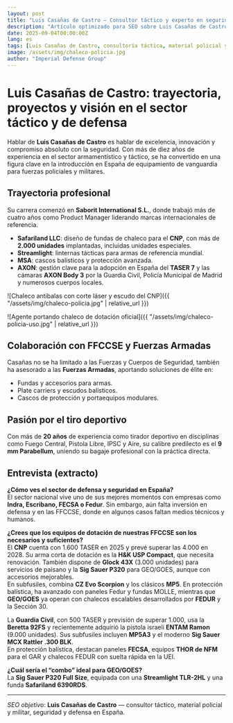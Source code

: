 ```yaml
---
layout: post
title: "Luis Casañas de Castro — Consultor táctico y experto en seguridad y defensa"
description: "Artículo optimizado para SEO sobre Luis Casañas de Castro: trayectoria, proyectos y visión en el sector policial y militar en España."
date: 2025-09-04T00:00:00Z
lang: es
tags: [Luis Casañas de Castro, consultoría táctica, material policial y militar, Product Manager, seguridad]
image: /assets/img/chaleco-policia.jpg
author: "Imperial Defense Group"
---
```



# Luis Casañas de Castro: trayectoria, proyectos y visión en el sector táctico y de defensa

Hablar de **Luis Casañas de Castro** es hablar de excelencia, innovación y compromiso absoluto con la seguridad. Con más de diez años de experiencia en el sector armamentístico y táctico, se ha convertido en una figura clave en la introducción en España de equipamiento de vanguardia para fuerzas policiales y militares.

## Trayectoria profesional

Su carrera comenzó en **Saborit International S.L.**, donde trabajó más de cuatro años como Product Manager liderando marcas internacionales de referencia.

- **Safariland LLC**: diseño de fundas de chaleco para el **CNP**, con más de **2.000 unidades** implantadas, incluidas unidades especiales.
- **Streamlight**: linternas tácticas para armas de referencia mundial.
- **MSA**: cascos balísticos y protección avanzada.
- **AXON**: gestión clave para la adopción en España del **TASER 7** y las cámaras **AXON Body 3** por la Guardia Civil, Policía Municipal de Madrid y numerosos cuerpos locales.

![Chaleco antibalas con corte láser y escudo del CNP]({{ "/assets/img/chaleco-policia.jpg" | relative_url }})

![Agente portando chaleco de dotación oficial]({{ "/assets/img/chaleco-policia-uso.jpg" | relative_url }})

## Colaboración con FFCCSE y Fuerzas Armadas

Casañas no se ha limitado a las Fuerzas y Cuerpos de Seguridad, también ha asesorado a las **Fuerzas Armadas**, aportando soluciones de élite en:
- Fundas y accesorios para armas.
- Plate carriers y escudos balísticos.
- Cascos de protección y portaequipos modulares.

## Pasión por el tiro deportivo

Con más de **20 años** de experiencia como tirador deportivo en disciplinas como Fuego Central, Pistola Libre, IPSC y Aire, su calibre predilecto es el **9 mm Parabellum**, uniendo su bagaje profesional con la práctica directa.

## Entrevista (extracto)

**¿Cómo ves el sector de defensa y seguridad en España?**  
El sector nacional vive uno de sus mejores momentos con empresas como **Indra, Escribano, FECSA o Fedur**. Sin embargo, aún falta inversión en defensa y en las FFCCSE, donde en algunos casos faltan medios técnicos y humanos.

**¿Crees que los equipos de dotación de nuestras FFCCSE son los necesarios y suficientes?**  
El **CNP** cuenta con 1.600 TASER en 2025 y prevé superar las 4.000 en 2028. Su arma corta de dotación es la **H&K USP Compact**, que necesita renovación. También dispone de **Glock 43X** (3.000 unidades) para servicios de paisano y la **Sig Sauer P320** para GEO/GOES, aunque con accesorios mejorables.  
En subfusiles, combina **CZ Evo Scorpion** y los clásicos **MP5**. En protección balística, ha avanzado con paneles Fedur y fundas MOLLE, mientras que **GEO/GOES** ya operan con chalecos escalables desarrollados por **FEDUR** y la Sección 30.

La **Guardia Civil**, con 500 TASER y previsión de superar 1.000, usa la **Beretta 92FS** y recientemente adquirió la pistola israelí **ENTAM Ramon** (9.000 unidades). Sus subfusiles incluyen **MP5A3** y el moderno **Sig Sauer MCX Rattler .300 BLK**.  
En protección balística, destacan paneles **FECSA**, equipos **THOR de NFM** para el GAR y chalecos FEDUR con suelta rápida en la UEI.

**¿Cuál sería el “combo” ideal para GEO/GOES?**  
La **Sig Sauer P320 Full Size**, equipada con una **Streamlight TLR-2HL** y una funda **Safariland 6390RDS**.

---

*SEO objetivo*: **Luis Casañas de Castro** — consultor táctico, material policial y militar, seguridad y defensa en España.
